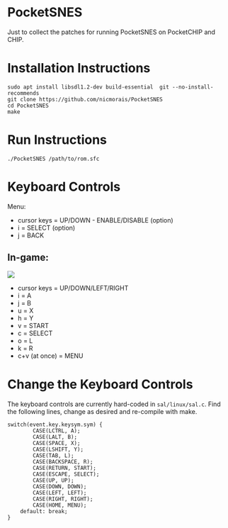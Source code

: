 # PocketSNES

Just to collect the patches for running PocketSNES on PocketCHIP and CHIP.

# Installation Instructions

```
sudo apt install libsdl1.2-dev build-essential  git --no-install-recommends
git clone https://github.com/nicmorais/PocketSNES
cd PocketSNES
make
```

# Run Instructions

```
./PocketSNES /path/to/rom.sfc
```

# Keyboard Controls

Menu:
* cursor keys = UP/DOWN - ENABLE/DISABLE (option)
* i = SELECT (option)
* j = BACK

## In-game:
![](https://i.imgur.com/mHJeC0O.png)
* cursor keys = UP/DOWN/LEFT/RIGHT
* i = A
* j = B
* u = X
* h = Y 
* v = START
* c = SELECT
* o = L
* k = R
* c+v (at once) = MENU

# Change the Keyboard Controls

The keyboard controls are currently hard-coded in `sal/linux/sal.c`. Find the following lines, change as desired and re-compile with make. 

```
switch(event.key.keysym.sym) {
		CASE(LCTRL, A);
		CASE(LALT, B);
		CASE(SPACE, X);
		CASE(LSHIFT, Y);
		CASE(TAB, L);
		CASE(BACKSPACE, R);
		CASE(RETURN, START);
		CASE(ESCAPE, SELECT);
		CASE(UP, UP);
		CASE(DOWN, DOWN);
		CASE(LEFT, LEFT);
		CASE(RIGHT, RIGHT);
		CASE(HOME, MENU);
    default: break;
}
```
